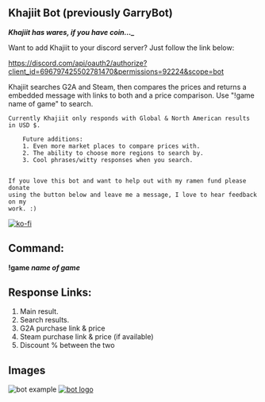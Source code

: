 ## Khajiit Bot (previously GarryBot)

***Khajiit has wares, if you have coin..._***


Want to add Khajiit to your discord server? 
Just follow the link below:

https://discord.com/api/oauth2/authorize?client_id=696797425502781470&permissions=92224&scope=bot

Khajiit searches G2A and Steam, then compares the prices and returns a embedded message with links to both and a price comparison. Use "!game name of game" to search.

	Currently Khajiit only responds with Global & North American results in USD $. 
		
		Future additions:
		1. Even more market places to compare prices with.
		2. The ability to choose more regions to search by.
		3. Cool phrases/witty responses when you search.
	
	
	If you love this bot and want to help out with my ramen fund please donate
	using the button below and leave me a message, I love to hear feedback on my
	work. :)
[![ko-fi](https://www.ko-fi.com/img/githubbutton_sm.svg)](https://ko-fi.com/L3L01PGZ3)
	 
## Command:

 **!game *name of game***
 
## Response Links:
 1. Main result.
 2. Search results.
 3. G2A purchase link & price
 4. Steam purchase link & price (if available)
 5. Discount % between the two

## Images
![bot example](https://i.imgur.com/1hzj02D.jpg)
[![bot logo](https://i.imgur.com/ZJCKkPt.png)](https://milan-frederic.wixsite.com/milan)

